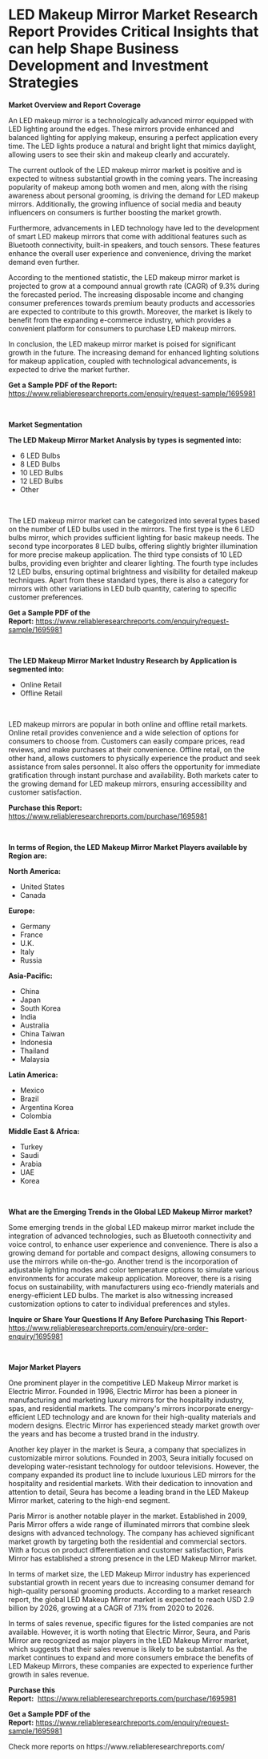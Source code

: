 <p><h1>LED Makeup Mirror Market Research Report Provides Critical Insights that can help Shape Business Development and Investment Strategies</h1></p><p><strong>Market Overview and Report Coverage</strong></p>
<p><p>An LED makeup mirror is a technologically advanced mirror equipped with LED lighting around the edges. These mirrors provide enhanced and balanced lighting for applying makeup, ensuring a perfect application every time. The LED lights produce a natural and bright light that mimics daylight, allowing users to see their skin and makeup clearly and accurately.</p><p>The current outlook of the LED makeup mirror market is positive and is expected to witness substantial growth in the coming years. The increasing popularity of makeup among both women and men, along with the rising awareness about personal grooming, is driving the demand for LED makeup mirrors. Additionally, the growing influence of social media and beauty influencers on consumers is further boosting the market growth.</p><p>Furthermore, advancements in LED technology have led to the development of smart LED makeup mirrors that come with additional features such as Bluetooth connectivity, built-in speakers, and touch sensors. These features enhance the overall user experience and convenience, driving the market demand even further.</p><p>According to the mentioned statistic, the LED makeup mirror market is projected to grow at a compound annual growth rate (CAGR) of 9.3% during the forecasted period. The increasing disposable income and changing consumer preferences towards premium beauty products and accessories are expected to contribute to this growth. Moreover, the market is likely to benefit from the expanding e-commerce industry, which provides a convenient platform for consumers to purchase LED makeup mirrors.</p><p>In conclusion, the LED makeup mirror market is poised for significant growth in the future. The increasing demand for enhanced lighting solutions for makeup application, coupled with technological advancements, is expected to drive the market further.</p></p>
<p><strong>Get a Sample PDF of the Report:</strong> <a href="https://www.reliableresearchreports.com/enquiry/request-sample/1695981">https://www.reliableresearchreports.com/enquiry/request-sample/1695981</a></p>
<p>&nbsp;</p>
<p><strong>Market Segmentation</strong></p>
<p><strong>The LED Makeup Mirror Market Analysis by types is segmented into:</strong></p>
<p><ul><li>6 LED Bulbs</li><li>8 LED Bulbs</li><li>10 LED Bulbs</li><li>12 LED Bulbs</li><li>Other</li></ul></p>
<p>&nbsp;</p>
<p><p>The LED makeup mirror market can be categorized into several types based on the number of LED bulbs used in the mirrors. The first type is the 6 LED bulbs mirror, which provides sufficient lighting for basic makeup needs. The second type incorporates 8 LED bulbs, offering slightly brighter illumination for more precise makeup application. The third type consists of 10 LED bulbs, providing even brighter and clearer lighting. The fourth type includes 12 LED bulbs, ensuring optimal brightness and visibility for detailed makeup techniques. Apart from these standard types, there is also a category for mirrors with other variations in LED bulb quantity, catering to specific customer preferences.</p></p>
<p><strong>Get a Sample PDF of the Report:</strong>&nbsp;<a href="https://www.reliableresearchreports.com/enquiry/request-sample/1695981">https://www.reliableresearchreports.com/enquiry/request-sample/1695981</a></p>
<p>&nbsp;</p>
<p><strong>The LED Makeup Mirror Market Industry Research by Application is segmented into:</strong></p>
<p><ul><li>Online Retail</li><li>Offline Retail</li></ul></p>
<p>&nbsp;</p>
<p><p>LED makeup mirrors are popular in both online and offline retail markets. Online retail provides convenience and a wide selection of options for consumers to choose from. Customers can easily compare prices, read reviews, and make purchases at their convenience. Offline retail, on the other hand, allows customers to physically experience the product and seek assistance from sales personnel. It also offers the opportunity for immediate gratification through instant purchase and availability. Both markets cater to the growing demand for LED makeup mirrors, ensuring accessibility and customer satisfaction.</p></p>
<p><strong>Purchase this Report:</strong>&nbsp; <a href="https://www.reliableresearchreports.com/purchase/1695981">https://www.reliableresearchreports.com/purchase/1695981</a></p>
<p>&nbsp;</p>
<p><strong>In terms of Region, the LED Makeup Mirror Market Players available by Region are:</strong></p>
<p>
    <p> <strong> North America: </strong>
        <ul>
            <li>United States</li>
            <li>Canada</li>
        </ul>
        </p> 
    <p> <strong> Europe: </strong>
        <ul>
            <li>Germany</li>
            <li>France</li>
            <li>U.K.</li>
            <li>Italy</li>
            <li>Russia</li>
        </ul>
        </p> 
    <p> <strong> Asia-Pacific: </strong>
        <ul>
            <li>China</li>
            <li>Japan</li>
            <li>South Korea</li>
            <li>India</li>
            <li>Australia</li>
            <li>China Taiwan</li>
            <li>Indonesia</li>
            <li>Thailand</li>
            <li>Malaysia</li>
        </ul>
        </p> 
    <p> <strong> Latin America: </strong>
        <ul>
            <li>Mexico</li>
            <li>Brazil</li>
            <li>Argentina Korea</li>
            <li>Colombia</li>
        </ul>
        </p> 
    <p> <strong> Middle East & Africa: </strong>
        <ul>
            <li>Turkey</li>
            <li>Saudi</li>
            <li>Arabia</li>
            <li>UAE</li>
            <li>Korea</li>
        </ul>
    </p>
    </p>
<p>&nbsp;</p>
<p><strong>What are the Emerging Trends in the Global LED Makeup Mirror market?</strong></p>
<p><p>Some emerging trends in the global LED makeup mirror market include the integration of advanced technologies, such as Bluetooth connectivity and voice control, to enhance user experience and convenience. There is also a growing demand for portable and compact designs, allowing consumers to use the mirrors while on-the-go. Another trend is the incorporation of adjustable lighting modes and color temperature options to simulate various environments for accurate makeup application. Moreover, there is a rising focus on sustainability, with manufacturers using eco-friendly materials and energy-efficient LED bulbs. The market is also witnessing increased customization options to cater to individual preferences and styles.</p></p>
<p><strong>Inquire or Share Your Questions If Any Before Purchasing This Report</strong>- <a href="https://www.reliableresearchreports.com/enquiry/pre-order-enquiry/1695981">https://www.reliableresearchreports.com/enquiry/pre-order-enquiry/1695981</a></p>
<p>&nbsp;</p>
<p><strong>Major Market Players</strong></p>
<p><p>One prominent player in the competitive LED Makeup Mirror market is Electric Mirror. Founded in 1996, Electric Mirror has been a pioneer in manufacturing and marketing luxury mirrors for the hospitality industry, spas, and residential markets. The company's mirrors incorporate energy-efficient LED technology and are known for their high-quality materials and modern designs. Electric Mirror has experienced steady market growth over the years and has become a trusted brand in the industry.</p><p>Another key player in the market is Seura, a company that specializes in customizable mirror solutions. Founded in 2003, Seura initially focused on developing water-resistant technology for outdoor televisions. However, the company expanded its product line to include luxurious LED mirrors for the hospitality and residential markets. With their dedication to innovation and attention to detail, Seura has become a leading brand in the LED Makeup Mirror market, catering to the high-end segment.</p><p>Paris Mirror is another notable player in the market. Established in 2009, Paris Mirror offers a wide range of illuminated mirrors that combine sleek designs with advanced technology. The company has achieved significant market growth by targeting both the residential and commercial sectors. With a focus on product differentiation and customer satisfaction, Paris Mirror has established a strong presence in the LED Makeup Mirror market.</p><p>In terms of market size, the LED Makeup Mirror industry has experienced substantial growth in recent years due to increasing consumer demand for high-quality personal grooming products. According to a market research report, the global LED Makeup Mirror market is expected to reach USD 2.9 billion by 2026, growing at a CAGR of 7.1% from 2020 to 2026.</p><p>In terms of sales revenue, specific figures for the listed companies are not available. However, it is worth noting that Electric Mirror, Seura, and Paris Mirror are recognized as major players in the LED Makeup Mirror market, which suggests that their sales revenue is likely to be substantial. As the market continues to expand and more consumers embrace the benefits of LED Makeup Mirrors, these companies are expected to experience further growth in sales revenue.</p></p>
<p><strong>Purchase this Report:</strong>&nbsp;&nbsp;<a href="https://www.reliableresearchreports.com/purchase/1695981">https://www.reliableresearchreports.com/purchase/1695981</a></p>
<p></p>
<p><strong>Get a Sample PDF of the Report:</strong>&nbsp;<a href="https://www.reliableresearchreports.com/enquiry/request-sample/1695981">https://www.reliableresearchreports.com/enquiry/request-sample/1695981</a></p>
<p>Check more reports on https://www.reliableresearchreports.com/</p>